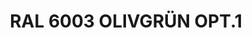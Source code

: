 ---
layout: product
title: "RAL 6003 OLIVGRÜN OPT.1"
price: "300" 
desc: "Akrilna boja 17mL"
img_path: "/assets/img/A.MIG-0001.webp"
brand: "AMMO"
available: true
special_offer: false
new: false
soon: false
cat: "020000"
subcat: "020100"
subsubcat: "020101"
sifra: "A.MIG-0001"
popular: false
---